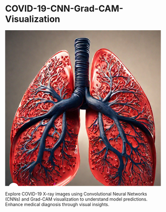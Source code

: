 # COVID-19-CNN-Grad-CAM-Visualization
![Covid-19](https://github.com/ruturaj0626/COVID-19-CNN-Grad-CAM-Visualization/blob/main/COVID-19-CNN-Grad-CAM-Visualization_.png)


Explore COVID-19 X-ray images using Convolutional Neural Networks (CNNs) and Grad-CAM visualization to understand model predictions. Enhance medical diagnosis through visual insights.
